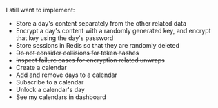I still want to implement:
- Store a day's content separately from the other related data
- Encrypt a day's content with a randomly generated key, and encrypt that key using the day's password
- Store sessions in Redis so that they are randomly deleted
- ~~Do not consider collisions for token hashes~~
- ~~Inspect failure cases for encryption related unwraps~~
- Create a calendar
- Add and remove days to a calendar
- Subscribe to a calendar
- Unlock a calendar's day
- See my calendars in dashboard